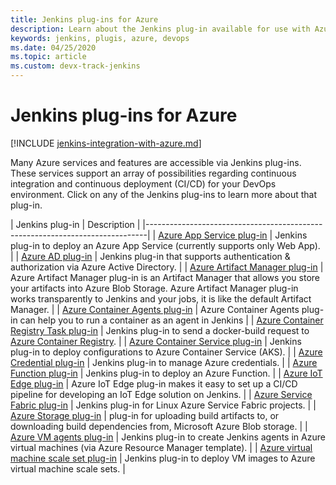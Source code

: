 ```yaml
---
title: Jenkins plug-ins for Azure
description: Learn about the Jenkins plug-in available for use with Azure
keywords: jenkins, plugis, azure, devops
ms.date: 04/25/2020
ms.topic: article
ms.custom: devx-track-jenkins
---
```


# Jenkins plug-ins for Azure

[!INCLUDE [jenkins-integration-with-azure.md](includes/jenkins-integration-with-azure.md)]

Many Azure services and features are accessible via Jenkins plug-ins. These services support an array of possibilities regarding continuous integration and continuous deployment (CI/CD) for your DevOps environment. Click on any of the Jenkins plug-ins to learn more about that plug-in.

| Jenkins plug-in | Description                                   |
|------------------------------------------------------------------------------|
| [Azure App Service plug-in](https://plugins.jenkins.io/azure-app-service)     | Jenkins plug-in to deploy an Azure App Service (currently supports only Web App). |
| [Azure AD plug-in](https://plugins.jenkins.io/azure-ad)                       | Jenkins plug-in that supports authentication & authorization via Azure Active Directory. |
| [Azure Artifact Manager plug-in](https://plugins.jenkins.io/azure-artifact-manager) | Azure Artifact Manager plug-in is an Artifact Manager that allows you store your artifacts into Azure Blob Storage. Azure Artifact Manager plug-in works transparently to Jenkins and your jobs, it is like the default Artifact Manager. |
| [Azure Container Agents plug-in](https://plugins.jenkins.io/azure-container-agents) | Azure Container Agents plug-in can help you to run a container as an agent in Jenkins |
| [Azure Container Registry Task plug-in](https://plugins.jenkins.io/azure-container-registry-tasks)       | Jenkins plug-in to send a docker-build request to [Azure Container Registry](/azure/container-registry/container-registry-tasks-overview). |
| [Azure Container Service plug-in](https://plugins.jenkins.io/azure-acs)       | Jenkins plug-in to deploy configurations to Azure Container Service (AKS). |
| [Azure Credential plug-in](https://plugins.jenkins.io/azure-credentials)      | Jenkins plug-in to manage Azure credentials. |
| [Azure Function plug-in](https://plugins.jenkins.io/azure-function)           | Jenkins plug-in to deploy an Azure Function. |
| [Azure IoT Edge plug-in](https://plugins.jenkins.io/azure-iot-edge)           | Azure IoT Edge plug-in makes it easy to set up a CI/CD pipeline for developing an IoT Edge solution on Jenkins. |
| [Azure Service Fabric plug-in](https://plugins.jenkins.io/service-fabric)     | Jenkins plug-in for Linux Azure Service Fabric projects. |
| [Azure Storage plug-in](https://plugins.jenkins.io/windows-azure-storage)     | plug-in for uploading build artifacts to, or downloading build dependencies from, Microsoft Azure Blob storage. |
| [Azure VM agents plug-in](https://plugins.jenkins.io/azure-vm-agents)         | Jenkins plug-in to create Jenkins agents in Azure virtual machines (via Azure Resource Manager template). |
| [Azure virtual machine scale set plug-in](https://plugins.jenkins.io/azure-vmss)           | Jenkins plug-in to deploy VM images to Azure virtual machine scale sets. |